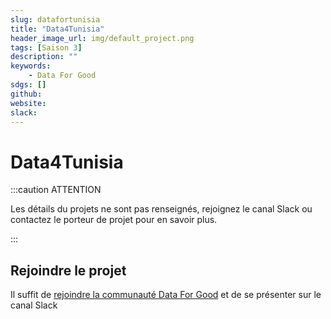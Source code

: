 ```yaml
---
slug: datafortunisia
title: "Data4Tunisia"
header_image_url: img/default_project.png
tags: [Saison 3]
description: ""
keywords:
    - Data For Good
sdgs: []
github: 
website: 
slack: 
---
```


# Data4Tunisia

:::caution ATTENTION

Les détails du projets ne sont pas renseignés, rejoignez le canal Slack ou contactez le porteur de projet pour en savoir plus.

:::


## Rejoindre le projet
Il suffit de [rejoindre la communauté Data For Good](/join) et de se présenter sur le canal Slack 

